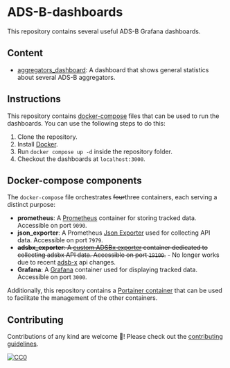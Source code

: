 # ADS-B-dashboards

This repository contains several useful ADS-B Grafana dashboards.

## Content

- [aggregators_dashboard](grafana/dashboards/aggregators_dashboard.json): A dashboard that shows general statistics about several ADS-B aggregators.

## Instructions

This repository contains [docker-compose](docker-compose.yml) files that can be used to run the dashboards. You can use the following steps to do this:

1.  Clone the repository.
2.  Install [Docker](https://www.docker.com/).
3.  Run `docker compose up -d` inside the repository folder.
4.  Checkout the dashboards at `localhost:3000`.

## Docker-compose components

The `docker-compose` file orchestrates ~~four~~three containers, each serving a distinct purpose:

- **prometheus**: A [Prometheus](https://prometheus.io/) container for storing tracked data. Accessible on port `9090`.
- **json_exporter**: A Prometheus [Json Exporter](https://github.com/prometheus-community/json_exporter) used for collecting API data. Accessible on port `7979`.
- ~~**adsbx_exporter**: A [custom ADSBx exporter](prometheus/exporters/adsbx_exporter/main.go) container dedicated to collecting adsbx API data. Accessible on port `19100`.~~ - No longer works due to recent [adsb-x](https://adsbexchange.com/) api changes.
- **Grafana**: A [Grafana](https://grafana.com/) container used for displaying tracked data. Accessible on port `3000`.

Additionally, this repository contains a [Portainer container](portainer/README.md) that can be used to facilitate the management of the other containers.

## Contributing

Contributions of any kind are welcome 💙! Please check out the [contributing guidelines](contributing.md).

[![CC0](https://i.creativecommons.org/p/zero/1.0/88x31.png)](https://creativecommons.org/publicdomain/zero/1.0/)
